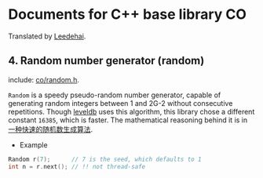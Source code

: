 # Documents for C++ base library CO

Translated by [Leedehai](https://github.com/Leedehai).

## 4. Random number generator (random)

include: [co/random.h](https://github.com/idealvin/co/blob/master/include/co/random.h).

`Random` is a speedy pseudo-random number generator, capable of generating random integers between 1 and 2G-2 without consecutive repetitions. Though [leveldb](https://github.com/google/leveldb/blob/master/util/random.h) uses this algorithm, this library chose a different constant `16385`, which is faster. The mathematical reasoning behind it is in [一种快速的随机数生成算法](https://github.com/idealvin/docs/tree/master/pdf).

- Example

```cpp
Random r(7);      // 7 is the seed, which defaults to 1
int n = r.next(); // !! not thread-safe
```